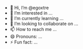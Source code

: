 - 👋 Hi, I’m @egoxtre
- 👀 I’m interested in ...
- 🌱 I’m currently learning ...
- 💞️ I’m looking to collaborate on ...
- 📫 How to reach me ...
- 😄 Pronouns: ...
- ⚡ Fun fact: ...

<!---
egoxtre/egoxtre is a ✨ special ✨ repository because its `README.md` (this file) appears on your GitHub profile.
You can click the Preview link to take a look at your changes.
--->

